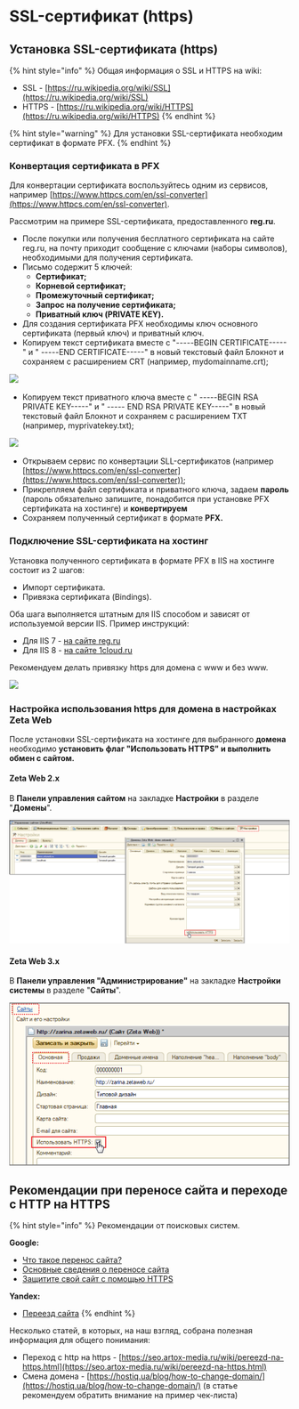 # SSL-сертификат (https)

## Установка SSL-сертификата (https)

{% hint style="info" %}
Общая информация о SSL и HTTPS на wiki:

* SSL - [https://ru.wikipedia.org/wiki/SSL](https://ru.wikipedia.org/wiki/SSL)
* HTTPS - [https://ru.wikipedia.org/wiki/HTTPS](https://ru.wikipedia.org/wiki/HTTPS)
{% endhint %}

{% hint style="warning" %}
Для установки SSL-сертификата необходим сертификат в формате PFX.
{% endhint %}

### Конвертация сертификата в PFX

Для конвертации сертификата воспользуйтесь одним из сервисов, например [https://www.httpcs.com/en/ssl-converter](https://www.httpcs.com/en/ssl-converter).

Рассмотрим на примере SSL-сертификата, предоставленного **reg.ru**.

* После покупки или получения бесплатного сертификата на сайте reg.ru, на почту приходит сообщение с ключами (наборы символов), необходимыми для получения сертификата.
* Письмо содержит 5 ключей:
  * **Сертификат;**
  * **Корневой сертификат;**
  * **Промежуточный сертификат;**
  * **Запрос на получение сертификата;**
  * **Приватный ключ (PRIVATE KEY).**
* Для создания сертификата PFX необходимы ключ основного сертификата (первый ключ) и приватный ключ.
* Копируем текст сертификата вместе с "-----BEGIN CERTIFICATE-----" и " -----END CERTIFICATE-----" в новый текстовый файл Блокнот и сохраняем с расширением CRT (например, mydomainname.crt);

![](<../.gitbook/assets/image (46).png>)

* Копируем текст приватного ключа вместе с " -----BEGIN RSA PRIVATE KEY-----" и " ----- END RSA PRIVATE KEY-----" в новый текстовый файл Блокнот и сохраняем с расширением TXT (например, myprivatekey.txt);

![](<../.gitbook/assets/image (463).png>)

* Открываем сервис по конвертации SLL-сертификатов (например [https://www.httpcs.com/en/ssl-converter](https://www.httpcs.com/en/ssl-converter));
* Прикрепляем файл сертификата и приватного ключа, задаем **пароль** (пароль обязательно запишите, понадобится при установке PFX сертификата на хостинге) и **конвертируем**
* Сохраняем полученный сертификат в формате **PFX.**

### Подключение SSL-сертификата на хостинг

Установка полученного сертификата в формате PFX в IIS на хостинге состоит из 2 шагов:

* Импорт сертификата.
* Привязка сертификата (Bindings).

Оба шага выполняется штатным для IIS способом и зависят от используемой версии IIS. Пример инструкций:

* Для IIS 7 - [на сайте reg.ru](https://www.reg.ru/support/ssl-sertifikaty/ustanovka-ssl-sertifikata/ustanovka-SSL-sertifikata-na-Microsoft-IIS-7)
* Для IIS 8 - [на сайте 1cloud.ru](https://1cloud.ru/help/ssl/installssliis)

Рекомендуем делать привязку https для домена с www и без www.

![](<../.gitbook/assets/image (216).png>)

### Настройка использования https для домена в настройках Zeta Web

После установки SSL-сертификата на хостинге для выбранного **домена** необходимо **установить флаг "Использовать HTTPS" и выполнить обмен с сайтом.**&#x20;

#### Zeta Web 2.x

В **Панели управления сайтом** на закладке **Настройки** в разделе "**Домены**".

![](<../.gitbook/assets/Image 115.png>)

#### Zeta Web 3.x

В **Панели управления "Администрирование"** на закладке **Настройки системы** в разделе "**Сайты**".

![](<../.gitbook/assets/Image 118.png>)

## Рекомендации при переносе сайта и переходе с HTTP на HTTPS

{% hint style="info" %}
Рекомендации от поисковых систем.

**Google:**

* [Что такое перенос сайта?](https://support.google.com/webmasters/answer/34437?hl=ru)
* [Основные сведения о переносе сайта](https://support.google.com/webmasters/answer/6033049?hl=ru)
* [Защитите свой сайт с помощью HTTPS](https://support.google.com/webmasters/answer/6073543)

**Yandex:**

* [Переезд сайта](https://yandex.ru/support/webmaster/yandex-indexing/moving-site.html)
{% endhint %}

Несколько статей, в которых, на наш взгляд, собрана полезная информация для общего понимания:

* Переход с http на https - [https://seo.artox-media.ru/wiki/pereezd-na-https.html](https://seo.artox-media.ru/wiki/pereezd-na-https.html)
* Смена домена - [https://hostiq.ua/blog/how-to-change-domain/](https://hostiq.ua/blog/how-to-change-domain/) (в статье рекомендуем обратить внимание на пример чек-листа)
